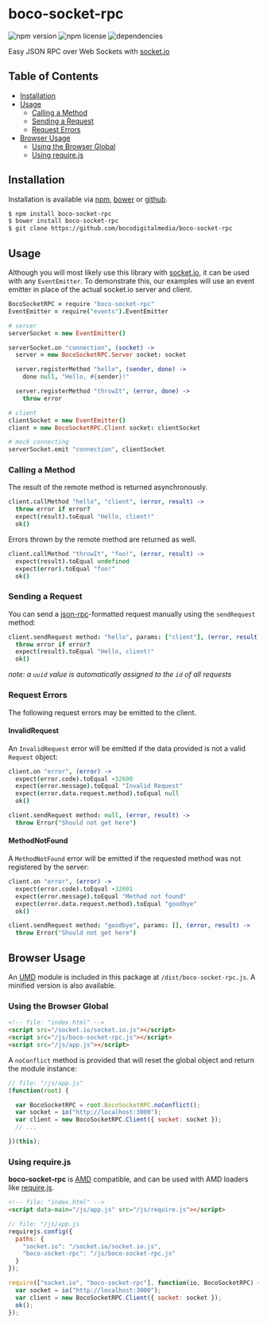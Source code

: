 # boco-socket-rpc
![npm version](https://img.shields.io/npm/v/boco-socket-rpc.svg)
![npm license](https://img.shields.io/npm/l/boco-socket-rpc.svg)
![dependencies](https://david-dm.org/bocodigitalmedia/boco-socket-rpc.png)

Easy JSON RPC over Web Sockets with [socket.io]

## Table of Contents

* [Installation]
* [Usage]
  * [Calling a Method]
  * [Sending a Request]
  * [Request Errors]
* [Browser Usage]
  * [Using the Browser Global]
  * [Using require.js]

## Installation

Installation is available via [npm], [bower] or [github].

```sh
$ npm install boco-socket-rpc
$ bower install boco-socket-rpc
$ git clone https://github.com/bocodigitalmedia/boco-socket-rpc
```

## Usage

Although you will most likely use this library with [socket.io], it can be used with any `EventEmitter`. To demonstrate this, our examples will use an event emitter in place of the actual socket.io server and client.

```coffee
BocoSocketRPC = require "boco-socket-rpc"
EventEmitter = require("events").EventEmitter

# server
serverSocket = new EventEmitter()

serverSocket.on "connection", (socket) ->
  server = new BocoSocketRPC.Server socket: socket

  server.registerMethod "hello", (sender, done) ->
    done null, "Hello, #{sender}!"

  server.registerMethod "throwIt", (error, done) ->
    throw error

# client
clientSocket = new EventEmitter()
client = new BocoSocketRPC.Client socket: clientSocket

# mock connecting
serverSocket.emit "connection", clientSocket
```

### Calling a Method

The result of the remote method is returned asynchronously.

```coffee
client.callMethod "hello", "client", (error, result) ->
  throw error if error?
  expect(result).toEqual "Hello, client!"
  ok()
```

Errors thrown by the remote method are returned as well.

```coffee
client.callMethod "throwIt", "foo!", (error, result) ->
  expect(result).toEqual undefined
  expect(error).toEqual "foo!"
  ok()
```

### Sending a Request

You can send a [json-rpc]-formatted request manually using the `sendRequest` method:

```coffee
client.sendRequest method: "hello", params: ["client"], (error, result) ->
  throw error if error?
  expect(result).toEqual "Hello, client!"
  ok()
```

_note: a `uuid` value is automatically assigned to the `id` of all requests_

### Request Errors

The following request errors may be emitted to the client.

#### InvalidRequest

An `InvalidRequest` error will be emitted if the data provided is not a valid `Request` object:

```coffee
client.on "error", (error) ->
  expect(error.code).toEqual -32600
  expect(error.message).toEqual "Invalid Request"
  expect(error.data.request.method).toEqual null
  ok()

client.sendRequest method: null, (error, result) ->
  throw Error("Should not get here")
```

#### MethodNotFound

A `MethodNotFound` error will be emitted if the requested method was not registered by the server:

```coffee
client.on "error", (error) ->
  expect(error.code).toEqual -32601
  expect(error.message).toEqual "Method not found"
  expect(error.data.request.method).toEqual "goodbye"
  ok()

client.sendRequest method: "goodbye", params: [], (error, result) ->
  throw Error("Should not get here")
```

## Browser Usage

An [UMD] module is included in this package at `/dist/boco-socket-rpc.js`. A minified version is also available.

### Using the Browser Global

```html
<!-- file: "index.html" -->
<script src="/socket.io/socket.io.js"></script>
<script src="/js/boco-socket-rpc.js"></script>
<script src="/js/app.js"></script>
```

A `noConflict` method is provided that will reset the global object and return the module instance:

```js
// file: "/js/app.js"
(function(root) {

  var BocoSocketRPC = root.BocoSocketRPC.noConflict();
  var socket = io("http://localhost:3000");
  var client = new BocoSocketRPC.Client({ socket: socket });
  // ...

})(this);
```

### Using require.js

__boco-socket-rpc__ is [AMD] compatible, and can be used with AMD loaders like [require.js].

```html
<!-- file: "index.html" -->
<script data-main="/js/app.js" src="/js/require.js"></script>
```

```js
// file: "/js/app.js
requirejs.config({
  paths: {
    "socket.io": "/socket.io/socket.io.js",
    "boco-socket-rpc": "/js/boco-socket-rpc.js"
  }
});

require(["socket.io", "boco-socket-rpc"], function(io, BocoSocketRPC) {
  var socket = io("http://localhost:3000");
  var client = new BocoSocketRPC.Client({ socket: socket });
  ok();
});
```


[Installation]: #installation
[Usage]: #usage
[Calling a Method]: #calling-a-method
[Sending a Request]: #sending-a-request
[Request Errors]: #request-errors
[Browser Usage]: #browser-usage
[Using the Browser Global]: #using-the-browser-global
[Using require.js]: #using-require.js

[json-rpc]: http://www.jsonrpc.org/specification
[npm]: http://npmjs.org
[bower]: http://bower.io
[github]: http://github.com
[socket.io]: http://socket.io
[umd]: https://github.com/umdjs/umd
[amd]: https://github.com/amdjs/amdjs-api/wiki/AMD
[require.js]: http://requirejs.org
